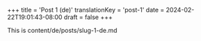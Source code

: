 +++
title = 'Post 1 (de)'
translationKey = 'post-1'
date = 2024-02-22T19:01:43-08:00
draft = false
+++

This is content/de/posts/slug-1-de.md
